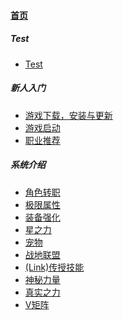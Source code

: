 
#### [首页](?file=首页)

##### Test
- <a href="?file=Test/Test">Test</a>

##### 新人入门
- <a href="?file=TODO">游戏下载，安装与更新</a>
- <a href="?file=TODO">游戏启动</a>
- <a href="?file=TODO">职业推荐</a>

##### 系统介绍
- <a href="?file=系统介绍/角色转职">角色转职</a>
- <a href="?file=TODO">极限属性</a>
- <a href="?file=TODO">装备强化</a>
- <a href="?file=TODO">星之力</a>
- <a href="?file=TODO">宠物</a>
- <a href="?file=TODO">战地联盟</a>
- <a href="?file=TODO">(Link)传授技能</a>
- <a href="?file=TODO">神秘力量</a>
- <a href="?file=TODO">真实之力</a>
- <a href="?file=TODO">V矩阵</a>
